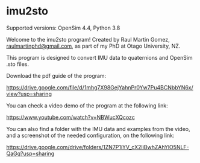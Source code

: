 # imu2sto
Supported versions: OpenSim 4.4, Python 3.8

Welcome to the imu2sto program! Created by Raul Martin Gomez, raulmartinphd@gmail.com, as part of my PhD at Otago University, NZ.

This program is designed to convert IMU data to quaternions and OpenSim .sto files.

Download the pdf guide of the program:

https://drive.google.com/file/d/1mhg7X98GejYahnPr0Yw7Pu4BCNbbYN6x/view?usp=sharing

You can check a video demo of the program at the following link: 

https://www.youtube.com/watch?v=NBWucXQcozc

You can also find a folder with the IMU data and examples from the video, and a screenshot of the needed configuration, on the following link: 

https://drive.google.com/drive/folders/1ZN7P1iYV_cX2IiBwhZAhYlO5NLF-QaGq?usp=sharing
